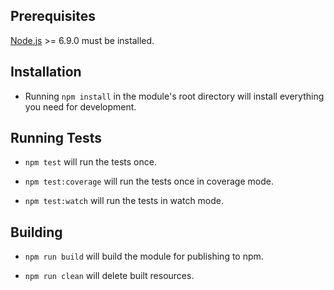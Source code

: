 ## Prerequisites

[Node.js](http://nodejs.org/) >= 6.9.0 must be installed.

## Installation

- Running `npm install` in the module's root directory will install everything you need for development.

## Running Tests

- `npm test` will run the tests once.

- `npm test:coverage` will run the tests once in coverage mode.

- `npm test:watch` will run the tests in watch mode.

## Building

- `npm run build` will build the module for publishing to npm.

- `npm run clean` will delete built resources.
